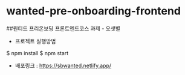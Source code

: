 # wanted-pre-onboarding-frontend


##원티드 프리온보딩 프론트엔드코스 과제 - 오샛별

+ 프로젝트 실행방법

$ npm install
$ npm start

+ 배포링크 :  https://sbwanted.netlify.app/
